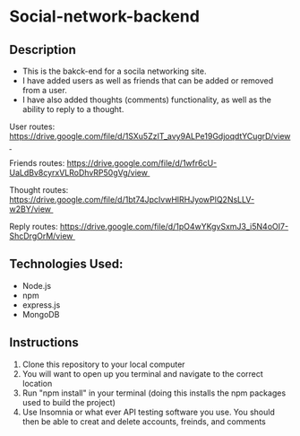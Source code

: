# Social-network-backend

## Description

* This is the bakck-end for a socila networking site.
* I have added users as well as friends that can be added or removed from a user.
* I have also added thoughts (comments) functionality, as well as the ability to reply to a thought.

User routes:
https://drive.google.com/file/d/1SXu5ZzIT_avy9ALPe19GdjoqdtYCugrD/view 

Friends routes:
https://drive.google.com/file/d/1wfr6cU-UaLdBv8cyrxVLRoDhvRP50gVg/view 

Thought routes:
https://drive.google.com/file/d/1bt74JpcIvwHlRHJyowPlQ2NsLLV-w2BY/view 

Reply routes:
https://drive.google.com/file/d/1pO4wYKgvSxmJ3_i5N4oOI7-ShcDrgOrM/view 

## Technologies Used:
* Node.js
* npm
* express.js
* MongoDB
 
 ## Instructions
 1. Clone this repository to your local computer
 2. You will want to open up you terminal and navigate to the correct location
 3. Run "npm install" in your terminal (doing this installs the npm packages used to build the project)
 4. Use Insomnia or what ever API testing software you use. You should then be able to creat and delete accounts, freinds, and comments
